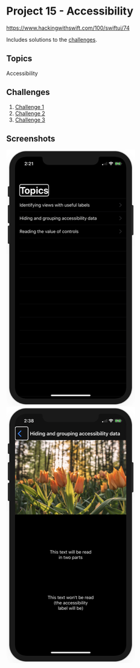 # Project 15 - Accessibility

https://www.hackingwithswift.com/100/swiftui/74

Includes solutions to the [challenges](https://www.hackingwithswift.com/books/ios-swiftui/accessibility-wrap-up).

## Topics

Accessibility

## Challenges

1. [Challenge 1](../24-Project15-Challenge1/)
2. [Challenge 2](../25-Project15-Challenge2/)
3. [Challenge 3](../26-Project15-Challenge3/)

## Screenshots

![screenshot1](screenshots/screen01.png)
![screenshot2](screenshots/screen02.png)
